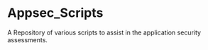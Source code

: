 # Appsec_Scripts
A Repository of various scripts to assist in the application security assessments.
